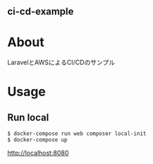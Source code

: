 ci-cd-example
---

# About
LaravelとAWSによるCI/CDのサンプル

# Usage
## Run local
```
$ docker-compose run web composer local-init
$ docker-compose up
```
[http://localhost:8080](http://localhost:8080)
